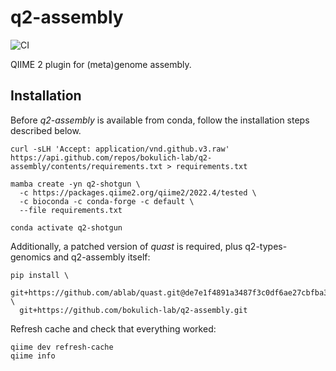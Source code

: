 # q2-assembly
![CI](https://github.com/bokulich-lab/q2-assembly/actions/workflows/ci.yml/badge.svg)

QIIME 2 plugin for (meta)genome assembly.

## Installation
Before _q2-assembly_ is available from conda, follow the installation steps described below.

```shell
curl -sLH 'Accept: application/vnd.github.v3.raw' https://api.github.com/repos/bokulich-lab/q2-assembly/contents/requirements.txt > requirements.txt
```
```shell
mamba create -yn q2-shotgun \
  -c https://packages.qiime2.org/qiime2/2022.4/tested \
  -c bioconda -c conda-forge -c default \
  --file requirements.txt

conda activate q2-shotgun
```

Additionally, a patched version of _quast_ is required, plus
q2-types-genomics and q2-assembly itself:
```shell
pip install \
  git+https://github.com/ablab/quast.git@de7e1f4891a3487f3c0df6ae27cbfba38734d686 \
  git+https://github.com/bokulich-lab/q2-assembly.git
```

Refresh cache and check that everything worked:
```shell
qiime dev refresh-cache
qiime info
```
